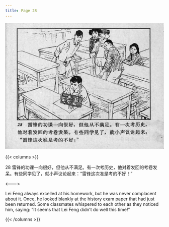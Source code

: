 ```yaml
---
title: Page 28
---
```


![leifeng page](./../../images/leifeng/seifert0522_lf_0035_0.jpg)

{{< columns >}}

28 雷锋的功课一向很好，但他从不满足。有一次考历史，他对着发回的考卷发呆。有些同学见了，就小声议论起来：“雷锋这次准是考的不好！”

<--->

Lei Feng always excelled at his homework, but he was never complacent about it. Once, he looked blankly at the history exam paper that had just been returned. Some classmates whispered to each other as they noticed him, saying: “It seems that Lei Feng didn’t do well this time!” 

{{< /columns >}}
